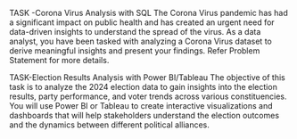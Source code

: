 TASK -Corona Virus Analysis with SQL 
The Corona Virus pandemic has had a significant impact on public health and has created an urgent
need for data-driven insights to understand the spread of the virus. As a data analyst, you have been
tasked with analyzing a Corona Virus dataset to derive meaningful insights and present your findings. Refer Problem Statement for more details.

TASK-Election Results Analysis with Power BI/Tableau
The objective of this task is to analyze the 2024 election data to gain insights into the election results, party performance, and voter trends across various constituencies. You will use Power BI or Tableau to create interactive visualizations and dashboards that will help stakeholders understand the election outcomes and the dynamics between different political alliances.
